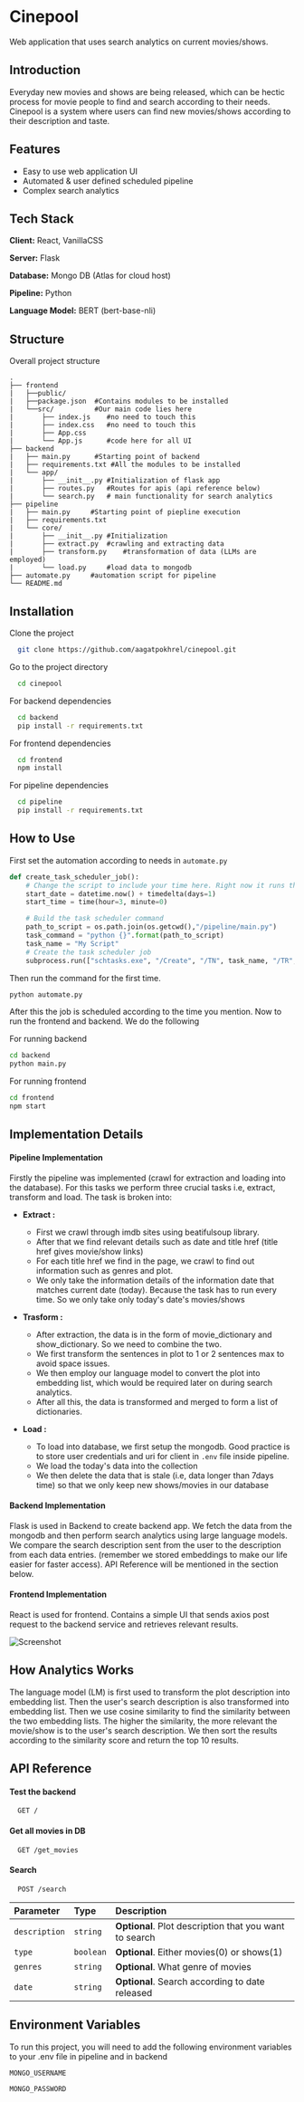 
# Cinepool

Web application that uses search analytics on current movies/shows.





## Introduction
Everyday new movies and shows are being released, which can be hectic process for movie people to find and search according to their needs. Cinepool is a system where users can find new movies/shows according to their description and taste.



## Features

- Easy to use web application UI
- Automated & user defined scheduled pipeline
- Complex search analytics


## Tech Stack

**Client:** React, VanillaCSS

**Server:** Flask

**Database:** Mongo DB (Atlas for cloud host)

**Pipeline:** Python

**Language Model:** BERT (bert-base-nli)


##  Structure

Overall project structure

    .
    ├── frontend     
    |   ├──public/
    |   ├──package.json  #Contains modules to be installed
    |   └──src/          #Our main code lies here
    |       ├── index.js    #no need to touch this
    |       ├── index.css   #no need to touch this
    |       ├── App.css 
    |       └── App.js      #code here for all UI
    ├── backend      
    |   ├── main.py      #Starting point of backend
    |   ├── requirements.txt #All the modules to be installed
    |   └── app/
    |       ├── __init__.py #Initialization of flask app
    |       ├── routes.py   #Routes for apis (api reference below)
    |       └── search.py   # main functionality for search analytics
    ├── pipeline   
    |   ├── main.py     #Starting point of piepline execution
    |   ├── requirements.txt
    |   └── core/
    |       ├── __init__.py #Initialization 
    |       ├── extract.py  #crawling and extracting data
    |       ├── transform.py    #transformation of data (LLMs are employed)
    |       └── load.py     #load data to mongodb 
    ├── automate.py     #automation script for pipeline
    └── README.md
## Installation

Clone the project

```bash
  git clone https://github.com/aagatpokhrel/cinepool.git
```

Go to the project directory

```bash
  cd cinepool
```

For backend dependencies

```bash
  cd backend
  pip install -r requirements.txt
```

For frontend dependencies
```bash
  cd frontend
  npm install
```

For pipeline dependencies
```bash
  cd pipeline
  pip install -r requirements.txt
```


    
## How to Use

First set the automation according to needs in `automate.py`
```python
def create_task_scheduler_job():
    # Change the script to include your time here. Right now it runs the script at 3:00 am every day
    start_date = datetime.now() + timedelta(days=1)
    start_time = time(hour=3, minute=0)

    # Build the task scheduler command
    path_to_script = os.path.join(os.getcwd(),"/pipeline/main.py")
    task_command = "python {}".format(path_to_script)
    task_name = "My Script"
    # Create the task scheduler job
    subprocess.run(["schtasks.exe", "/Create", "/TN", task_name, "/TR", task_command,"/SC", "Daily", "/ST", start_time.strftime('%H:%M'), "/SD", start_date.strftime('%m/%d/%Y'), "/F"])
```
Then run the command for the first time.
```bash
python automate.py
```

After this the job is scheduled according to the time you mention.
Now to run the frontend and backend. We do the following

For running backend
```bash
cd backend
python main.py
```

For running frontend
```bash
cd frontend
npm start
```
## Implementation Details

#### Pipeline Implementation

Firstly the pipeline was implemented (crawl for extraction and loading into the database). For this tasks we perform three crucial tasks i.e, extract, transform and load. The task is broken into:

*  **Extract :**
    - First we crawl through imdb sites using beatifulsoup library. 
    - After that we find relevant details such as date and title href (title href gives movie/show links)
    - For each title href we find in the page, we crawl to find out information such as genres and plot.
    - We only take the information details of the information date that matches current date (today). Because the task has to run every time. So we only take only today's date's movies/shows

* **Trasform :** 
    - After extraction, the data is in the form of movie_dictionary and show_dictionary. So we need to combine the two.
    - We first transform the sentences in plot to 1 or 2 sentences max to avoid space issues.
    - We then employ our language model to convert the plot into embedding list, which would be required later on during search analytics.
    - After all this, the data is transformed and merged to form a list of dictionaries.

* **Load :** 
    - To load into database, we first setup the mongodb. Good practice is to store user credentials and uri for client in `.env` file inside pipeline.
    - We load the today's data into the collection
    - We then delete the data that is stale (i.e, data longer than 7days time) so that we only keep new shows/movies in our database

#### Backend Implementation
Flask is used in Backend to create backend app. We fetch the data from the mongodb and then perform search analytics using large language models. We compare the search description sent from the user to the description from each data entries. (remember we stored embeddings to make our life easier for faster access). API Reference will be mentioned in the section below.

#### Frontend Implementation
React is used for frontend. Contains a simple UI that sends axios post request to the backend service and retrieves relevant results.

![Screenshot](result.png)

## How Analytics Works

The language model (LM) is first used to transform the plot description into embedding list. Then the user's search description is also transformed into embedding list. Then we use cosine similarity to find the similarity between the two embedding lists. The higher the similarity, the more relevant the movie/show is to the user's search description. We then sort the results according to the similarity score and return the top 10 results.

## API Reference

#### Test the backend

```http
  GET /
```

#### Get all movies in DB

```http
  GET /get_movies
```

#### Search

```http
  POST /search
```

| Parameter | Type     | Description                       |
| :-------- | :------- | :-------------------------------- |
| `description`      | `string` | **Optional**. Plot description that you want to search |
| `type` | `boolean` | **Optional**. Either movies(0) or shows(1)  |
| `genres` |	`string` |	**Optional**. What genre of movies
| `date` |	`string` |	**Optional**. Search according to date released |



## Environment Variables

To run this project, you will need to add the following environment variables to your .env file in pipeline and in backend

`MONGO_USERNAME`

`MONGO_PASSWORD`




